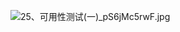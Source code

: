 ![25、可用性测试(一)_pS6jMc5rwF.jpg](https://qhdtc.oss-cn-chengdu.aliyuncs.com/obsidian/25%E3%80%81%E5%8F%AF%E7%94%A8%E6%80%A7%E6%B5%8B%E8%AF%95(%E4%B8%80)_pS6jMc5rwF.jpg)
